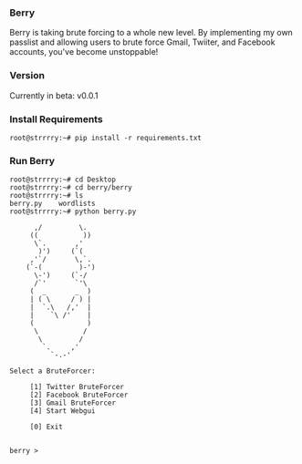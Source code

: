 ### Berry
Berry is taking brute forcing to a whole new level. By implementing my own passlist and allowing users to brute force Gmail, Twiiter, and Facebook accounts, you've become unstoppable!

### Version
Currently in beta: v0.0.1

### Install Requirements
```
root@strrrry:~# pip install -r requirements.txt
```

### Run Berry
```
root@strrrry:~# cd Desktop
root@strrrry:~# cd berry/berry 
root@strrrry:~# ls
berry.py	wordlists
root@strrrry:~# python berry.py

	  ,/         \.  
	 ((           )) 
	  \`.       ,'   
	   )')     (`(	  
	 ,'`/       \,`. 
	(`-(         )-')
	  \-')     (`-/  
	  /`'       `'\  
	 (  _       _  ) 
	 | ( \     / ) | 
	 |  `.\   /,'  | 
	 |    `\ /'    | 
	 (             ) 
	  \           /  
	   \         /   
	    `.     ,'    
	      `-.-'      

Select a BruteForcer:

	 [1] Twitter BruteForcer
	 [2] Facebook BruteForcer
	 [3] Gmail BruteForcer
	 [4] Start Webgui

	 [0] Exit


berry > 
```